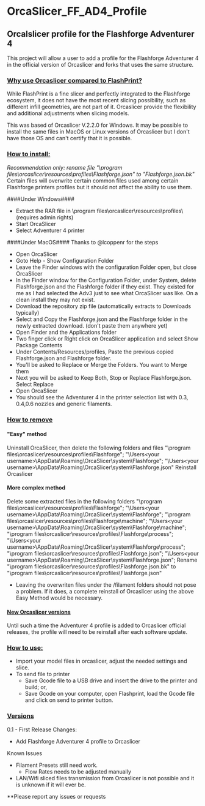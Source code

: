 # OrcaSlicer_FF_AD4_Profile
## **Orcalslicer profile for the Flashforge Adventurer 4**

This project will allow a user to add a profile for the Flashforge Adventurer 4 in the official version of Orcaslicer and forks that uses the same structure.

### <ins>**Why use Orcaslicer compared to FlashPrint?**</ins>
While FlashPrint is a fine slicer and perfectly integrated to the Flashforge ecosystem, it does not have the most recent slicing possibility, such as different infill geometries, are not part of it. Orcaslicer provide the flexibility and additional adjustments when slicing models. 

This was based of Orcaslicer V.2.2.0 for Windows. It may be possible to install the same files in MacOS or Linux versions of Orcaslicer but I don't have those OS and can't certify that it is possible.

### <ins>**How to install:**</ins>
_Recommendation only: rename file "\program files\orcaslicer\resources\profiles\Flashforge.json" to "Flashforge.json.bk"_
Certain files will overwrite certain common files used among certain Flashforge printers profiles but it should not affect the ability to use them.

####Under Windows####
- Extract the RAR file in \program files\orcaslicer\resources\profiles\ (requires admin rights)
- Start OrcaSlicer
- Select Adventurer 4 printer

####Under MacOS#### 
Thanks to @lcoppenr for the steps

- Open OrcaSlicer
- Goto Help - Show Configuration Folder
- Leave the Finder windows with the configuration Folder open, but close OrcaSlicer
- In the Finder window for the Configuration Folder, under System, delete Flashforge.json and the Flashforge folder if they exist. They existed for me as I had selected the Adv3 just to see what OrcaSlicer was like. On a clean install they may not exist.
- Download the repository zip file (automatically extracts to Downloads typically)
- Select and Copy the Flashforge.json and the Flashforge folder in the newly extracted download. (don't paste them anywhere yet)
- Open Finder and the Applications folder
- Two finger click or Right click on OrcaSlicer application and select Show Package Contents
- Under Contents/Resources/profiles, Paste the previous copied Flashforge.json and Flashforge folder.
- You'll be asked to Replace or Merge the Folders. You want to Merge them
- Next you will be asked to Keep Both, Stop or Replace Flashforge.json. Select Replace
- Open OrcaSlicer
- You should see the Adventurer 4 in the printer selection list with 0.3, 0.4,0.6 nozzles and generic filaments.

### <ins>**How to remove**</ins>
#### **"Easy" method**
Uninstall OrcaSlicer, then delete the following folders and files 
  "\program files\orcaslicer\resources\profiles\Flashforge"; 
  "\Users\<your username>\AppData\Roaming\OrcaSlicer\system\Flashforge\"; 
  "\Users\<your username>\AppData\Roaming\OrcaSlicer\system\Flashforge.json"
Reinstall Orcaslicer

#### **More complex method**
Delete some extracted files in the following folders
  "\program files\orcaslicer\resources\profiles\Flashforge\"; 
  "\Users\<your username>\AppData\Roaming\OrcaSlicer\system\Flashforge\";
    "\program files\orcaslicer\resources\profiles\Flashforge\machine"; 
    "\Users\<your username>\AppData\Roaming\OrcaSlicer\system\Flashforge\machine";
    "\program files\orcaslicer\resources\profiles\Flashforge\process"; 
    "\Users\<your username>\AppData\Roaming\OrcaSlicer\system\Flashforge\process";
    "\program files\orcaslicer\resources\profiles\Flashforge.json"; 
    "\Users\<your username>\AppData\Roaming\OrcaSlicer\system\Flashforge.json";
  Rename
      "\program files\orcaslicer\resources\profiles\Flashforge.json.bk" to "\program files\orcaslicer\resources\profiles\Flashforge.json"
  * Leaving the overwriten files under the /filament folders should not pose a problem. If it does, a complete reinstall of Orcaslicer using the above Easy Method would be necessary.

#### <ins>**New Orcaslicer versions**</ins>
Until such a time the Adventurer 4 profile is added to Orcaslicer official releases, the profile will need to be reinstall after each software update.

### <ins>**How to use:**</ins>
  - Import your model files in orcaslicer, adjust the needed settings and slice.
  - To send file to printer
    - Save Gcode file to a USB drive and insert the drive to the printer and build; or,
    - Save Gcode on your computer, open Flashprint, load the Gcode file and click on send to printer button.

### <ins>**Versions**</ins>
0.1 - First Release
Changes:
  - Add Flashforge Adventurer 4 profile to Orcaslicer

Known Issues
  - Filament Presets still need work.
    - Flow Rates needs to be adjusted manually
  - LAN/Wifi sliced files transmission from Orcaslicer is not possible and it is unknown if it will ever be.

**Please report any issues or requests 
